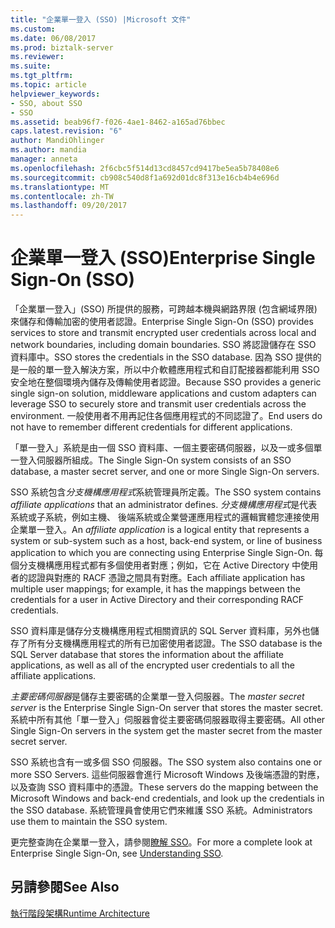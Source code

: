 ```yaml
---
title: "企業單一登入 (SSO) |Microsoft 文件"
ms.custom: 
ms.date: 06/08/2017
ms.prod: biztalk-server
ms.reviewer: 
ms.suite: 
ms.tgt_pltfrm: 
ms.topic: article
helpviewer_keywords:
- SSO, about SSO
- SSO
ms.assetid: beab96f7-f026-4ae1-8462-a165ad76bbec
caps.latest.revision: "6"
author: MandiOhlinger
ms.author: mandia
manager: anneta
ms.openlocfilehash: 2f6cbc5f514d13cd8457cd9417be5ea5b78408e6
ms.sourcegitcommit: cb908c540d8f1a692d01dc8f313e16cb4b4e696d
ms.translationtype: MT
ms.contentlocale: zh-TW
ms.lasthandoff: 09/20/2017
---
```

# <a name="enterprise-single-sign-on-sso"></a><span data-ttu-id="a6dee-102">企業單一登入 (SSO)</span><span class="sxs-lookup"><span data-stu-id="a6dee-102">Enterprise Single Sign-On (SSO)</span></span>
<span data-ttu-id="a6dee-103">「企業單一登入」(SSO) 所提供的服務，可跨越本機與網路界限 (包含網域界限) 來儲存和傳輸加密的使用者認證。</span><span class="sxs-lookup"><span data-stu-id="a6dee-103">Enterprise Single Sign-On (SSO) provides services to store and transmit encrypted user credentials across local and network boundaries, including domain boundaries.</span></span> <span data-ttu-id="a6dee-104">SSO 將認證儲存在 SSO 資料庫中。</span><span class="sxs-lookup"><span data-stu-id="a6dee-104">SSO stores the credentials in the SSO database.</span></span> <span data-ttu-id="a6dee-105">因為 SSO 提供的是一般的單一登入解決方案，所以中介軟體應用程式和自訂配接器都能利用 SSO 安全地在整個環境內儲存及傳輸使用者認證。</span><span class="sxs-lookup"><span data-stu-id="a6dee-105">Because SSO provides a generic single sign-on solution, middleware applications and custom adapters can leverage SSO to securely store and transmit user credentials across the environment.</span></span> <span data-ttu-id="a6dee-106">一般使用者不用再記住各個應用程式的不同認證了。</span><span class="sxs-lookup"><span data-stu-id="a6dee-106">End users do not have to remember different credentials for different applications.</span></span>  
  
 <span data-ttu-id="a6dee-107">「單一登入」系統是由一個 SSO 資料庫、一個主要密碼伺服器，以及一或多個單一登入伺服器所組成。</span><span class="sxs-lookup"><span data-stu-id="a6dee-107">The Single Sign-On system consists of an SSO database, a master secret server, and one or more Single Sign-On servers.</span></span>  
  
 <span data-ttu-id="a6dee-108">SSO 系統包含*分支機構應用程式*系統管理員所定義。</span><span class="sxs-lookup"><span data-stu-id="a6dee-108">The SSO system contains *affiliate applications* that an administrator defines.</span></span> <span data-ttu-id="a6dee-109">*分支機構應用程式*是代表系統或子系統，例如主機、 後端系統或企業營運應用程式的邏輯實體您連接使用企業單一登入。</span><span class="sxs-lookup"><span data-stu-id="a6dee-109">An *affiliate application* is a logical entity that represents a system or sub-system such as a host, back-end system, or line of business application to which you are connecting using Enterprise Single Sign-On.</span></span> <span data-ttu-id="a6dee-110">每個分支機構應用程式都有多個使用者對應；例如，它在 Active Directory 中使用者的認證與對應的 RACF 憑證之間具有對應。</span><span class="sxs-lookup"><span data-stu-id="a6dee-110">Each affiliate application has multiple user mappings; for example, it has the mappings between the credentials for a user in Active Directory and their corresponding RACF credentials.</span></span>  
  
 <span data-ttu-id="a6dee-111">SSO 資料庫是儲存分支機構應用程式相關資訊的 SQL Server 資料庫，另外也儲存了所有分支機構應用程式的所有已加密使用者認證。</span><span class="sxs-lookup"><span data-stu-id="a6dee-111">The SSO database is the SQL Server database that stores the information about the affiliate applications, as well as all of the encrypted user credentials to all the affiliate applications.</span></span>  
  
 <span data-ttu-id="a6dee-112">*主要密碼伺服器*是儲存主要密碼的企業單一登入伺服器。</span><span class="sxs-lookup"><span data-stu-id="a6dee-112">The *master secret server* is the Enterprise Single Sign-On server that stores the master secret.</span></span> <span data-ttu-id="a6dee-113">系統中所有其他「單一登入」伺服器會從主要密碼伺服器取得主要密碼。</span><span class="sxs-lookup"><span data-stu-id="a6dee-113">All other Single Sign-On servers in the system get the master secret from the master secret server.</span></span>  
  
 <span data-ttu-id="a6dee-114">SSO 系統也含有一或多個 SSO 伺服器。</span><span class="sxs-lookup"><span data-stu-id="a6dee-114">The SSO system also contains one or more SSO Servers.</span></span> <span data-ttu-id="a6dee-115">這些伺服器會進行 Microsoft Windows 及後端憑證的對應，以及查詢 SSO 資料庫中的憑證。</span><span class="sxs-lookup"><span data-stu-id="a6dee-115">These servers do the mapping between the Microsoft Windows and back-end credentials, and look up the credentials in the SSO database.</span></span> <span data-ttu-id="a6dee-116">系統管理員會使用它們來維護 SSO 系統。</span><span class="sxs-lookup"><span data-stu-id="a6dee-116">Administrators use them to maintain the SSO system.</span></span>  
  
 <span data-ttu-id="a6dee-117">更完整查詢在企業單一登入，請參閱[瞭解 SSO](../core/understanding-sso.md)。</span><span class="sxs-lookup"><span data-stu-id="a6dee-117">For more a complete look at Enterprise Single Sign-On, see [Understanding SSO](../core/understanding-sso.md).</span></span>  
  
## <a name="see-also"></a><span data-ttu-id="a6dee-118">另請參閱</span><span class="sxs-lookup"><span data-stu-id="a6dee-118">See Also</span></span>  
 [<span data-ttu-id="a6dee-119">執行階段架構</span><span class="sxs-lookup"><span data-stu-id="a6dee-119">Runtime Architecture</span></span>](../core/runtime-architecture.md)